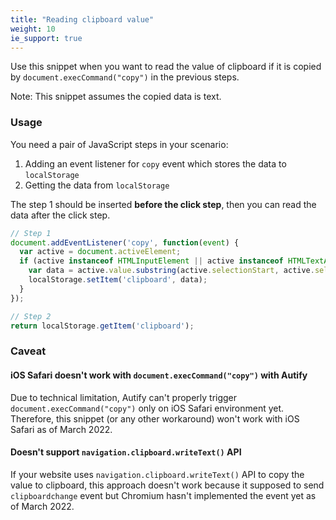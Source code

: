 ```yaml
---
title: "Reading clipboard value"
weight: 10
ie_support: true
---
```


Use this snippet when you want to read the value of clipboard if it is copied by `document.execCommand("copy")` in the previous steps.

Note: This snippet assumes the copied data is text.

### Usage

You need a pair of JavaScript steps in your scenario:

1. Adding an event listener for `copy` event which stores the data to `localStorage`
2. Getting the data from `localStorage`

The step 1 should be inserted **before the click step**, then you can read the data after the click step.

```js
// Step 1
document.addEventListener('copy', function(event) {
  var active = document.activeElement;
  if (active instanceof HTMLInputElement || active instanceof HTMLTextAreaElement) {
    var data = active.value.substring(active.selectionStart, active.selectionEnd);
    localStorage.setItem('clipboard', data);
  }
});

// Step 2
return localStorage.getItem('clipboard');
```

### Caveat

#### iOS Safari doesn't work with `document.execCommand("copy")` with Autify

Due to technical limitation, Autify can't properly trigger `document.execCommand("copy")` only on iOS Safari environment yet.  Therefore, this snippet (or any other workaround) won't work with iOS Safari as of March 2022.

#### Doesn't support `navigation.clipboard.writeText()` API

If your website uses `navigation.clipboard.writeText()` API to copy the value to clipboard, this approach doesn't work because it supposed to send `clipboardchange` event but Chromium hasn't implemented the event yet as of March 2022.
